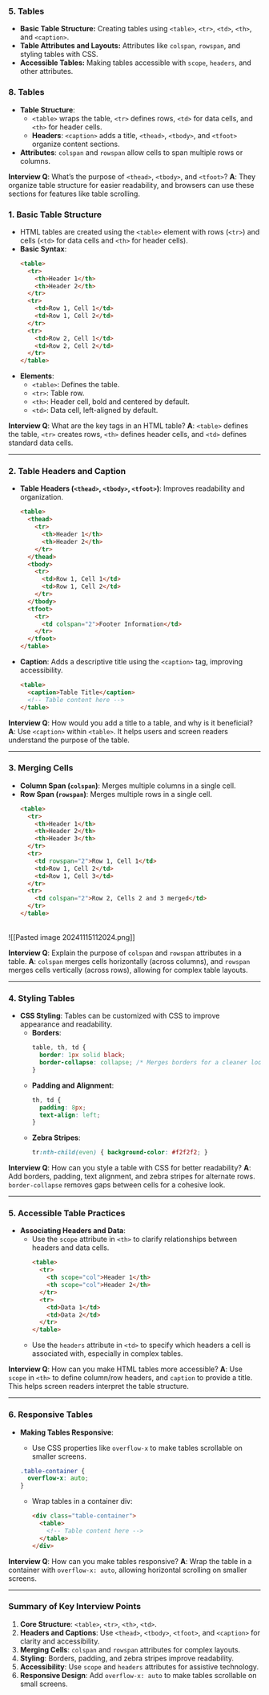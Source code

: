 


### 5. **Tables**
   - **Basic Table Structure:** Creating tables using `<table>`, `<tr>`, `<td>`, `<th>`, and `<caption>`.
   - **Table Attributes and Layouts:** Attributes like `colspan`, `rowspan`, and styling tables with CSS.
   - **Accessible Tables:** Making tables accessible with `scope`, `headers`, and other attributes.


### 8. **Tables**
   - **Table Structure**:
     - `<table>` wraps the table, `<tr>` defines rows, `<td>` for data cells, and `<th>` for header cells.
     - **Headers**: `<caption>` adds a title, `<thead>`, `<tbody>`, and `<tfoot>` organize content sections.
   - **Attributes**: `colspan` and `rowspan` allow cells to span multiple rows or columns.

   **Interview Q**: What’s the purpose of `<thead>`, `<tbody>`, and `<tfoot>`?
   **A**: They organize table structure for easier readability, and browsers can use these sections for features like table scrolling.




### 1. **Basic Table Structure**
   - HTML tables are created using the `<table>` element with rows (`<tr>`) and cells (`<td>` for data cells and `<th>` for header cells).
   - **Basic Syntax**:
     ```html
     <table>
       <tr>
         <th>Header 1</th>
         <th>Header 2</th>
       </tr>
       <tr>
         <td>Row 1, Cell 1</td>
         <td>Row 1, Cell 2</td>
       </tr>
       <tr>
         <td>Row 2, Cell 1</td>
         <td>Row 2, Cell 2</td>
       </tr>
     </table>
     ```
   - **Elements**:
     - `<table>`: Defines the table.
     - `<tr>`: Table row.
     - `<th>`: Header cell, bold and centered by default.
     - `<td>`: Data cell, left-aligned by default.

   **Interview Q**: What are the key tags in an HTML table?
   **A**: `<table>` defines the table, `<tr>` creates rows, `<th>` defines header cells, and `<td>` defines standard data cells.

---

### 2. **Table Headers and Caption**
   - **Table Headers (`<thead>`, `<tbody>`, `<tfoot>`)**: Improves readability and organization.
     ```html
     <table>
       <thead>
         <tr>
           <th>Header 1</th>
           <th>Header 2</th>
         </tr>
       </thead>
       <tbody>
         <tr>
           <td>Row 1, Cell 1</td>
           <td>Row 1, Cell 2</td>
         </tr>
       </tbody>
       <tfoot>
         <tr>
           <td colspan="2">Footer Information</td>
         </tr>
       </tfoot>
     </table>
     ```
   - **Caption**: Adds a descriptive title using the `<caption>` tag, improving accessibility.
     ```html
     <table>
       <caption>Table Title</caption>
       <!-- Table content here -->
     </table>
     ```

   **Interview Q**: How would you add a title to a table, and why is it beneficial?
   **A**: Use `<caption>` within `<table>`. It helps users and screen readers understand the purpose of the table.

---

### 3. **Merging Cells**
   - **Column Span (`colspan`)**: Merges multiple columns in a single cell.
   - **Row Span (`rowspan`)**: Merges multiple rows in a single cell.
     ```html
     <table>
       <tr>
         <th>Header 1</th>
         <th>Header 2</th>
         <th>Header 3</th>
       </tr>
       <tr>
         <td rowspan="2">Row 1, Cell 1</td>
         <td>Row 1, Cell 2</td>
         <td>Row 1, Cell 3</td>
       </tr>
       <tr>
         <td colspan="2">Row 2, Cells 2 and 3 merged</td>
       </tr>
     </table>
     ```

\
![[Pasted image 20241115112024.png]]

   **Interview Q**: Explain the purpose of `colspan` and `rowspan` attributes in a table.
   **A**: `colspan` merges cells horizontally (across columns), and `rowspan` merges cells vertically (across rows), allowing for complex table layouts.

---

### 4. **Styling Tables**
   - **CSS Styling**: Tables can be customized with CSS to improve appearance and readability.
     - **Borders**:
       ```css
       table, th, td {
         border: 1px solid black;
         border-collapse: collapse; /* Merges borders for a cleaner look */
       }
       ```
     - **Padding and Alignment**:
       ```css
       th, td {
         padding: 8px;
         text-align: left;
       }
       ```
     - **Zebra Stripes**:
       ```css
       tr:nth-child(even) { background-color: #f2f2f2; }
       ```

   **Interview Q**: How can you style a table with CSS for better readability?
   **A**: Add borders, padding, text alignment, and zebra stripes for alternate rows. `border-collapse` removes gaps between cells for a cohesive look.

---

### 5. **Accessible Table Practices**
   - **Associating Headers and Data**:
     - Use the `scope` attribute in `<th>` to clarify relationships between headers and data cells.
       ```html
       <table>
         <tr>
           <th scope="col">Header 1</th>
           <th scope="col">Header 2</th>
         </tr>
         <tr>
           <td>Data 1</td>
           <td>Data 2</td>
         </tr>
       </table>
       ```
     - Use the `headers` attribute in `<td>` to specify which headers a cell is associated with, especially in complex tables.

   **Interview Q**: How can you make HTML tables more accessible?
   **A**: Use `scope` in `<th>` to define column/row headers, and `caption` to provide a title. This helps screen readers interpret the table structure.

---

### 6. **Responsive Tables**
   - **Making Tables Responsive**:
     - Use CSS properties like `overflow-x` to make tables scrollable on smaller screens.
     ```css
     .table-container {
       overflow-x: auto;
     }
     ```

     - Wrap tables in a container div:
       ```html
       <div class="table-container">
         <table>
           <!-- Table content here -->
         </table>
       </div>
       ```

   **Interview Q**: How can you make tables responsive?
   **A**: Wrap the table in a container with `overflow-x: auto`, allowing horizontal scrolling on smaller screens.

---

### Summary of Key Interview Points
1. **Core Structure**: `<table>`, `<tr>`, `<th>`, `<td>`.
2. **Headers and Captions**: Use `<thead>`, `<tbody>`, `<tfoot>`, and `<caption>` for clarity and accessibility.
3. **Merging Cells**: `colspan` and `rowspan` attributes for complex layouts.
4. **Styling**: Borders, padding, and zebra stripes improve readability.
5. **Accessibility**: Use `scope` and `headers` attributes for assistive technology.
6. **Responsive Design**: Add `overflow-x: auto` to make tables scrollable on small screens.